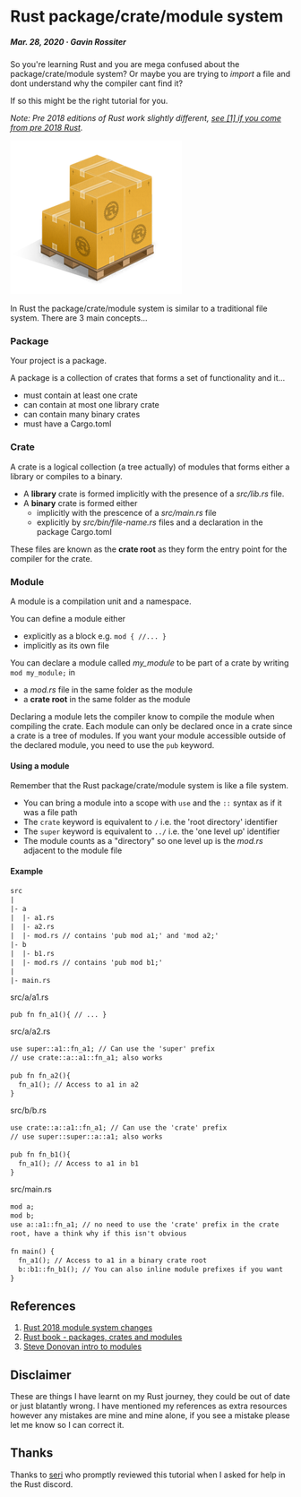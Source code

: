 # Rust package/crate/module system
##### Mar. 28, 2020 &middot; Gavin Rossiter

So you're learning Rust and you are mega confused about the package/crate/module system? 
Or maybe you are trying to *import* a file and dont understand why the compiler cant find it?

If so this might be the right tutorial for you.

*Note: Pre 2018 editions of Rust work slightly different, [see [1] if you come from pre 2018 Rust](https://doc.rust-lang.org/edition-guide/rust-2018/module-system/path-clarity.html).*

![alt text](images/cargo.png)

In Rust the package/crate/module system is similar to a traditional file system.
There are 3 main concepts...

### Package
Your project is a package.

A package is a collection of crates that forms a set of functionality and it...
- must contain at least one crate
- can contain at most one library crate
- can contain many binary crates
- must have a Cargo.toml 

### Crate
A crate is a logical collection (a tree actually) of modules that forms either a library or compiles to a binary.
- A **library** crate is formed implicitly with the presence of a *src/lib.rs* file.
- A **binary** crate is formed either 
  - implicitly with the prescence of a *src/main.rs* file 
  - explicitly by *src/bin/file-name.rs* files and a declaration in the package Cargo.toml

These files are known as the **crate root** as they form the entry point for the compiler for the crate.

### Module
A module is a compilation unit and a namespace.

You can define a module either
- explicitly as a block e.g. `mod { //... }`
- implicitly as its own file

You can declare a module called *my_module* to be part of a crate by writing `mod my_module;` in
- a *mod.rs* file in the same folder as the module 
- a **crate root** in the same folder as the module

Declaring a module lets the compiler know to compile the module when compiling the crate.
Each module can only be declared once in a crate since a crate is a tree of modules.
If you want your module accessible outside of the declared module, you need to use the `pub` keyword.

#### Using a module
Remember that the Rust package/crate/module system is like a file system.
- You can bring a module into a scope with `use` and the `::` syntax as if it was a file path
- The `crate` keyword is equivalent to `/` i.e. the 'root directory' identifier
- The `super` keyword is equivalent to `../` i.e. the 'one level up' identifier
- The module counts as a "directory" so one level up is the *mod.rs* adjacent to the module file

#### Example
```
src
|
|- a
|  |- a1.rs
|  |- a2.rs
|  |- mod.rs // contains 'pub mod a1;' and 'mod a2;'
|- b
|  |- b1.rs
|  |- mod.rs // contains 'pub mod b1;'
|  
|- main.rs
```
src/a/a1.rs
```
pub fn fn_a1(){ // ... }
```
src/a/a2.rs
```
use super::a1::fn_a1; // Can use the 'super' prefix
// use crate::a::a1::fn_a1; also works

pub fn fn_a2(){
  fn_a1(); // Access to a1 in a2
}
```
src/b/b.rs
```
use crate::a::a1::fn_a1; // Can use the 'crate' prefix
// use super::super::a::a1; also works

pub fn fn_b1(){
  fn_a1(); // Access to a1 in b1
}
```
src/main.rs
```
mod a;
mod b;
use a::a1::fn_a1; // no need to use the 'crate' prefix in the crate root, have a think why if this isn't obvious

fn main() {
  fn_a1(); // Access to a1 in a binary crate root
  b::b1::fn_b1(); // You can also inline module prefixes if you want
}
```

## References
1. [Rust 2018 module system changes](https://doc.rust-lang.org/edition-guide/rust-2018/module-system/path-clarity.html)
2. [Rust book - packages, crates and modules](https://doc.rust-lang.org/book/ch07-00-managing-growing-projects-with-packages-crates-and-modules.html)
3. [Steve Donovan intro to modules](https://stevedonovan.github.io/rust-gentle-intro/4-modules.html)

## Disclaimer
These are things I have learnt on my Rust journey, they could be out of date or just blatantly wrong. I have mentioned my references as extra resources however any mistakes are mine and mine alone, if you see a mistake please let me know so I can correct it.

## Thanks
Thanks to [seri](https://github.com/seritools) who promptly reviewed this tutorial when I asked for help in the Rust discord.